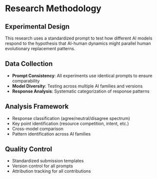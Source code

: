 # Research Methodology

## Experimental Design
This research uses a standardized prompt to test how different AI models respond to the hypothesis that AI-human dynamics might parallel human evolutionary replacement patterns.

## Data Collection
- **Prompt Consistency**: All experiments use identical prompts to ensure comparability
- **Model Diversity**: Testing across multiple AI families and versions
- **Response Analysis**: Systematic categorization of response patterns

## Analysis Framework
- Response classification (agree/neutral/disagree spectrum)
- Key point identification (resource competition, intent, etc.)
- Cross-model comparison
- Pattern identification across AI families

## Quality Control
- Standardized submission templates
- Version control for all prompts
- Attribution tracking for all contributions
